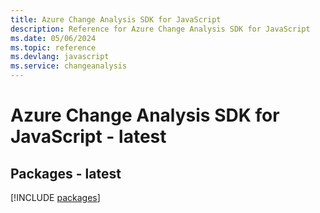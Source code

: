 ```yaml
---
title: Azure Change Analysis SDK for JavaScript
description: Reference for Azure Change Analysis SDK for JavaScript
ms.date: 05/06/2024
ms.topic: reference
ms.devlang: javascript
ms.service: changeanalysis
---
```

# Azure Change Analysis SDK for JavaScript - latest
## Packages - latest
[!INCLUDE [packages](change-analysis-index.md)]